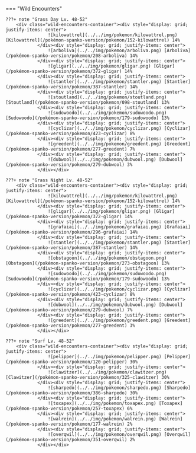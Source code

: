 

=== "Wild Encounters"


	???+ note "Grass Day Lv. 48-52"
		<div class="wild-encounters-container"><div style="display: grid; justify-items: center">
                    ![kilowattrel](../../img/pokemon/kilowattrel.png) [Kilowattrel](/pokémon-spanko-version/pokemon/152-kilowattrel) 14%
                </div><div style="display: grid; justify-items: center">
                    ![arboliva](../../img/pokemon/arboliva.png) [Arboliva](/pokémon-spanko-version/pokemon/208-arboliva) 14%
                </div><div style="display: grid; justify-items: center">
                    ![gligar](../../img/pokemon/gligar.png) [Gligar](/pokémon-spanko-version/pokemon/372-gligar) 14%
                </div><div style="display: grid; justify-items: center">
                    ![stantler](../../img/pokemon/stantler.png) [Stantler](/pokémon-spanko-version/pokemon/387-stantler) 14%
                </div><div style="display: grid; justify-items: center">
                    ![stoutland](../../img/pokemon/stoutland.png) [Stoutland](/pokémon-spanko-version/pokemon/098-stoutland) 13%
                </div><div style="display: grid; justify-items: center">
                    ![sudowoodo](../../img/pokemon/sudowoodo.png) [Sudowoodo](/pokémon-spanko-version/pokemon/179-sudowoodo) 13%
                </div><div style="display: grid; justify-items: center">
                    ![cyclizar](../../img/pokemon/cyclizar.png) [Cyclizar](/pokémon-spanko-version/pokemon/423-cyclizar) 8%
                </div><div style="display: grid; justify-items: center">
                    ![greedent](../../img/pokemon/greedent.png) [Greedent](/pokémon-spanko-version/pokemon/277-greedent) 7%
                </div><div style="display: grid; justify-items: center">
                    ![dubwool](../../img/pokemon/dubwool.png) [Dubwool](/pokémon-spanko-version/pokemon/279-dubwool) 3%
                </div></div>

	???+ note "Grass Night Lv. 48-52"
		<div class="wild-encounters-container"><div style="display: grid; justify-items: center">
                    ![kilowattrel](../../img/pokemon/kilowattrel.png) [Kilowattrel](/pokémon-spanko-version/pokemon/152-kilowattrel) 14%
                </div><div style="display: grid; justify-items: center">
                    ![gligar](../../img/pokemon/gligar.png) [Gligar](/pokémon-spanko-version/pokemon/372-gligar) 14%
                </div><div style="display: grid; justify-items: center">
                    ![grafaiai](../../img/pokemon/grafaiai.png) [Grafaiai](/pokémon-spanko-version/pokemon/296-grafaiai) 14%
                </div><div style="display: grid; justify-items: center">
                    ![stantler](../../img/pokemon/stantler.png) [Stantler](/pokémon-spanko-version/pokemon/387-stantler) 14%
                </div><div style="display: grid; justify-items: center">
                    ![obstagoon](../../img/pokemon/obstagoon.png) [Obstagoon](/pokémon-spanko-version/pokemon/273-obstagoon) 13%
                </div><div style="display: grid; justify-items: center">
                    ![sudowoodo](../../img/pokemon/sudowoodo.png) [Sudowoodo](/pokémon-spanko-version/pokemon/179-sudowoodo) 13%
                </div><div style="display: grid; justify-items: center">
                    ![cyclizar](../../img/pokemon/cyclizar.png) [Cyclizar](/pokémon-spanko-version/pokemon/423-cyclizar) 8%
                </div><div style="display: grid; justify-items: center">
                    ![dubwool](../../img/pokemon/dubwool.png) [Dubwool](/pokémon-spanko-version/pokemon/279-dubwool) 7%
                </div><div style="display: grid; justify-items: center">
                    ![greedent](../../img/pokemon/greedent.png) [Greedent](/pokémon-spanko-version/pokemon/277-greedent) 3%
                </div></div>

	???+ note "Surf Lv. 48-52"
		<div class="wild-encounters-container"><div style="display: grid; justify-items: center">
                    ![pelipper](../../img/pokemon/pelipper.png) [Pelipper](/pokémon-spanko-version/pokemon/120-pelipper) 30%
                </div><div style="display: grid; justify-items: center">
                    ![clawitzer](../../img/pokemon/clawitzer.png) [Clawitzer](/pokémon-spanko-version/pokemon/325-clawitzer) 30%
                </div><div style="display: grid; justify-items: center">
                    ![sharpedo](../../img/pokemon/sharpedo.png) [Sharpedo](/pokémon-spanko-version/pokemon/386-sharpedo) 30%
                </div><div style="display: grid; justify-items: center">
                    ![toxapex](../../img/pokemon/toxapex.png) [Toxapex](/pokémon-spanko-version/pokemon/257-toxapex) 6%
                </div><div style="display: grid; justify-items: center">
                    ![walrein](../../img/pokemon/walrein.png) [Walrein](/pokémon-spanko-version/pokemon/177-walrein) 2%
                </div><div style="display: grid; justify-items: center">
                    ![overqwil](../../img/pokemon/overqwil.png) [Overqwil](/pokémon-spanko-version/pokemon/351-overqwil) 2%
                </div></div>



